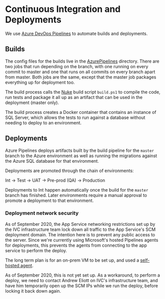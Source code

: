 # Continuous Integration and Deployments

We use [Azure DevOps Pipelines](https://dev.azure.com/IVCPricingTool/Pricing%20Tool/_build?definitionId=2) to automate builds
and deployments.

## Builds

The config files for the builds live in the [AzurePipelines](../AzurePipelines) directory. There are two jobs that run depending on the branch,
with one running on every commit to master and one that runs on all commits on every branch apart from master. Both jobs are the same, except
that the master job packages everything up for deployment too.

The build process calls the [Nuke](https://nuke.build/index.html) build script `build.ps1` to compile the code, run
tests and package it all up as an artifact that can be used in the deployment (master only).

The build process creates a Docker container that contains an instance of SQL Server, which allows the tests to run
against a database without needing to deploy to an environment.

## Deployments

Azure Pipelines deploys artifacts built by the build pipeline for the `master` branch to the Azure environment as well
as running the migrations against the Azure SQL database for that environment. 

Deployments are promoted through the chain of environments:

Int -> Test -> UAT -> Pre-prod (QA) -> Production

Deployments to Int happen automatically once the build for the `master` branch has finished. Later environments require
a manual approval to promote a deployment to that environment.

### Deployment network security

As of September 2020, the App Service networking restrictions set up by the IVC infrastructure team lock down all traffic
to the App Service's SCM deployment domain. The intention here is to prevent any public access to the server. Since
we're currently using Microsoft's hosted Pipelines agents for deployments, this prevents the agents from connecting to the
app service to perform the deploy.

The long term plan is for an on-prem VM to be set up, and used a 
[self-hosted agent](https://docs.microsoft.com/en-us/azure/devops/pipelines/agents/v2-windows?view=azure-devops#check-prerequisites).

As of September 2020, this is not yet set up. As a workaround, to perform a deploy, we need to contact Andrew Eliott on
IVC's infrastructure team, and have him temporarily open up the SCM IPs while we run the deploy, before locking it back
down again.
